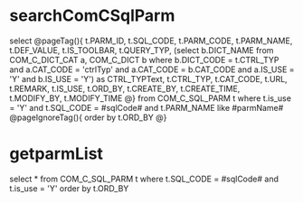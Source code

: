 searchComCSqlParm
===
select @pageTag(){
		t.PARM_ID,
       t.SQL_CODE,
       t.PARM_CODE,
       t.PARM_NAME,
       t.DEF_VALUE,
       t.IS_TOOLBAR,
       t.QUERY_TYP,
       (select b.DICT_NAME
          from COM_C_DICT_CAT a, COM_C_DICT b
         where b.DICT_CODE = t.CTRL_TYP
           and a.CAT_CODE = 'ctrlTyp'
           and a.CAT_CODE = b.CAT_CODE
           and a.IS_USE = 'Y'
           and b.IS_USE = 'Y') as CTRL_TYPText,
       t.CTRL_TYP,
       t.CAT_CODE,
       t.URL,
       t.REMARK,
       t.IS_USE,
       t.ORD_BY,
       t.CREATE_BY,
       t.CREATE_TIME,
       t.MODIFY_BY,
       t.MODIFY_TIME
     @}
  from COM_C_SQL_PARM t
 where t.is_use = 'Y'
   and t.SQL_CODE = #sqlCode#
   and t.PARM_NAME like #parmName#
 @pageIgnoreTag(){
 order by t.ORD_BY
 @}

getparmList
=== 
 select *
  from COM_C_SQL_PARM t
 where t.SQL_CODE = #sqlCode#
   and t.is_use = 'Y'
 order by t.ORD_BY

